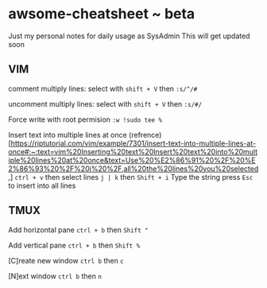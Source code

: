 # awsome-cheatsheet ~ beta
Just my personal notes for daily usage as SysAdmin 
This will get updated soon
## VIM

comment multiply lines:
  select with `shift + V` then `:s/^/#`
  
uncomment multiply lines:
  select with `shift + V` then `:s/#/`

Force write with root permision
  `:w !sudo tee %`
  

Insert text into multiple lines at once (refrence)[https://riptutorial.com/vim/example/7301/insert-text-into-multiple-lines-at-once#:~:text=vim%20Inserting%20text%20Insert%20text%20into%20multiple%20lines%20at%20once&text=Use%20%E2%86%91%20%2F%20%E2%86%93%20%2F%20j%20%2F,all%20the%20lines%20you%20selected.]
  `ctrl + v` then select lines `j | k` then `Shift + i` 
  Type the string
  press `Esc` to insert into all lines
  
## TMUX

Add horizontal pane
  `ctrl + b` then `Shift "`
  
Add vertical pane
  `ctrl + b` then `Shift %`
  
[C]reate new window
  `ctrl b` then `c`
 
[N]ext window
  `ctrl b` then `n`
 
